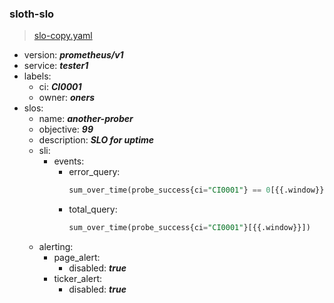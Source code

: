 ### sloth-slo
> [slo-copy.yaml](https://github.com/Ayoralol/doc-gen/tree/main/configs/slo/slo-copy.yaml)

- version:
    ***prometheus/v1***
- service:
    ***tester1***
- labels:
    - ci:
        ***CI0001***
    - owner:
        ***oners***
- slos:
    - name:
        ***another-prober***
    - objective:
        ***99***
    - description:
        ***SLO for uptime***
    - sli:
        - events:
            - error_query:
                ```sql
                sum_over_time(probe_success{ci="CI0001"} == 0[{{.window}}])
                ```
            - total_query:
                ```sql
                sum_over_time(probe_success{ci="CI0001"}[{{.window}}])
                ```
    - alerting:
        - page_alert:
            - disabled:
                ***true***
        - ticker_alert:
            - disabled:
                ***true***
